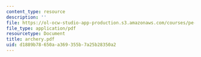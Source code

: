 ```yaml
---
content_type: resource
description: ''
file: https://ol-ocw-studio-app-production.s3.amazonaws.com/courses/pe-730-archery-spring-2006/d1889b78650aa369355b7a25b28350a2_archery.pdf
file_type: application/pdf
resourcetype: Document
title: archery.pdf
uid: d1889b78-650a-a369-355b-7a25b28350a2
---
```

